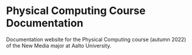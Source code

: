 # Physical Computing Course Documentation

Documentation website for the Physical Computing course (autumn 2022) of the New Media major at Aalto University.